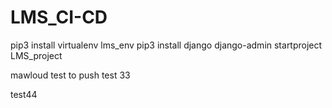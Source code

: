 # LMS_CI-CD
pip3 install virtualenv lms_env
pip3 install django
django-admin startproject LMS_project


mawloud test to push 
test 33

test44